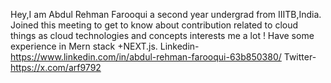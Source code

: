 Hey,I am Abdul Rehman Farooqui a second year undergrad from IIITB,India.
Joined this meeting to get to know about contribution related to cloud things as cloud technologies and concepts interests me a lot !
Have some experience in Mern stack +NEXT.js.
Linkedin-https://www.linkedin.com/in/abdul-rehman-farooqui-63b850380/
Twitter-https://x.com/arf9792
